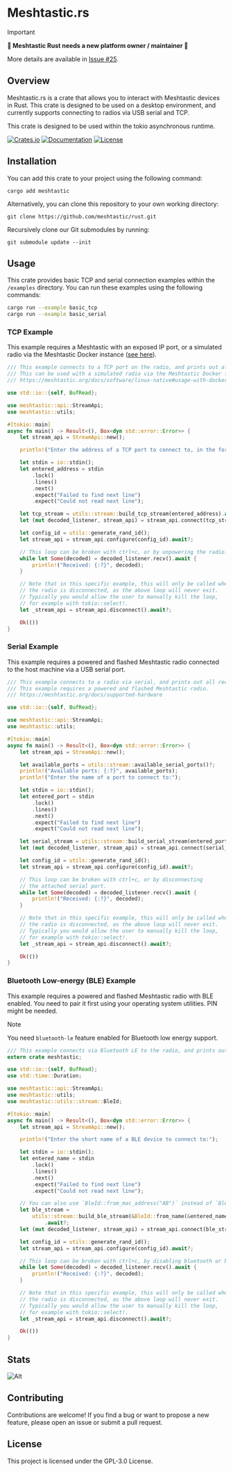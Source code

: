 # Meshtastic.rs

> [!IMPORTANT] 
> **📢 Meshtastic Rust needs a new platform owner / maintainer 📢**
>
> More details are available in [Issue #25](https://github.com/meshtastic/rust/issues/25).


## Overview

Meshtastic.rs is a crate that allows you to interact with Meshtastic devices in Rust. This crate is designed
to be used on a desktop environment, and currently supports connecting to radios via USB serial and TCP.

This crate is designed to be used within the tokio asynchronous runtime.

[![Crates.io](https://img.shields.io/crates/v/meshtastic)](https://crates.io/crates/meshtastic)
[![Documentation](https://docs.rs/meshtastic/badge.svg)](https://docs.rs/meshtastic)
[![License](https://img.shields.io/crates/l/meshtastic)](https://github.com/meshtastic/rust/blob/main/LICENSE)

## Installation

You can add this crate to your project using the following command:

```shell
cargo add meshtastic
```

Alternatively, you can clone this repository to your own working directory:

```shell
git clone https://github.com/meshtastic/rust.git
```

Recursively clone our Git submodules by running:

```shell
git submodule update --init
```

## Usage

This crate provides basic TCP and serial connection examples within the `/examples` directory. You can run
these examples using the following commands:

```bash
cargo run --example basic_tcp
cargo run --example basic_serial
```

### TCP Example

This example requires a Meshtastic with an exposed IP port, or a simulated radio via the Meshtastic Docker instance ([see here](https://meshtastic.org/docs/software/linux-native#usage-with-docker)).

```rust
/// This example connects to a TCP port on the radio, and prints out all received packets.
/// This can be used with a simulated radio via the Meshtastic Docker firmware image.
/// https://meshtastic.org/docs/software/linux-native#usage-with-docker

use std::io::{self, BufRead};

use meshtastic::api::StreamApi;
use meshtastic::utils;

#[tokio::main]
async fn main() -> Result<(), Box<dyn std::error::Error>> {
    let stream_api = StreamApi::new();

    println!("Enter the address of a TCP port to connect to, in the form \"IP:PORT\":");

    let stdin = io::stdin();
    let entered_address = stdin
        .lock()
        .lines()
        .next()
        .expect("Failed to find next line")
        .expect("Could not read next line");

    let tcp_stream = utils::stream::build_tcp_stream(entered_address).await?;
    let (mut decoded_listener, stream_api) = stream_api.connect(tcp_stream).await;

    let config_id = utils::generate_rand_id();
    let stream_api = stream_api.configure(config_id).await?;

    // This loop can be broken with ctrl+c, or by unpowering the radio.
    while let Some(decoded) = decoded_listener.recv().await {
        println!("Received: {:?}", decoded);
    }

    // Note that in this specific example, this will only be called when
    // the radio is disconnected, as the above loop will never exit.
    // Typically you would allow the user to manually kill the loop,
    // for example with tokio::select!.
    let _stream_api = stream_api.disconnect().await?;

    Ok(())
}
```

### Serial Example

This example requires a powered and flashed Meshtastic radio connected to the host machine via a USB serial port.

```rust
/// This example connects to a radio via serial, and prints out all received packets.
/// This example requires a powered and flashed Meshtastic radio.
/// https://meshtastic.org/docs/supported-hardware

use std::io::{self, BufRead};

use meshtastic::api::StreamApi;
use meshtastic::utils;

#[tokio::main]
async fn main() -> Result<(), Box<dyn std::error::Error>> {
    let stream_api = StreamApi::new();

    let available_ports = utils::stream::available_serial_ports()?;
    println!("Available ports: {:?}", available_ports);
    println!("Enter the name of a port to connect to:");

    let stdin = io::stdin();
    let entered_port = stdin
        .lock()
        .lines()
        .next()
        .expect("Failed to find next line")
        .expect("Could not read next line");

    let serial_stream = utils::stream::build_serial_stream(entered_port, None, None, None)?;
    let (mut decoded_listener, stream_api) = stream_api.connect(serial_stream).await;

    let config_id = utils::generate_rand_id();
    let stream_api = stream_api.configure(config_id).await?;

    // This loop can be broken with ctrl+c, or by disconnecting
    // the attached serial port.
    while let Some(decoded) = decoded_listener.recv().await {
        println!("Received: {:?}", decoded);
    }

    // Note that in this specific example, this will only be called when
    // the radio is disconnected, as the above loop will never exit.
    // Typically you would allow the user to manually kill the loop,
    // for example with tokio::select!.
    let _stream_api = stream_api.disconnect().await?;

    Ok(())
}
```

### Bluetooth Low-energy (BLE) Example

This example requires a powered and flashed Meshtastic radio with BLE enabled. You need to pair it first using your operating system utilities. PIN might be needed.

> [!NOTE]
> You need `bluetooth-le` feature enabled for Bluetooth low energy support.

```rust
/// This example connects via Bluetooth LE to the radio, and prints out all received packets.
extern crate meshtastic;

use std::io::{self, BufRead};
use std::time::Duration;

use meshtastic::api::StreamApi;
use meshtastic::utils;
use meshtastic::utils::stream::BleId;

#[tokio::main]
async fn main() -> Result<(), Box<dyn std::error::Error>> {
    let stream_api = StreamApi::new();

    println!("Enter the short name of a BLE device to connect to:");

    let stdin = io::stdin();
    let entered_name = stdin
        .lock()
        .lines()
        .next()
        .expect("Failed to find next line")
        .expect("Could not read next line");

    // You can also use `BleId::from_mac_address("AB")` instead of `BleId::from_name()`.
    let ble_stream =
        utils::stream::build_ble_stream(&BleId::from_name(&entered_name), Duration::from_secs(5))
            .await?;
    let (mut decoded_listener, stream_api) = stream_api.connect(ble_stream).await;

    let config_id = utils::generate_rand_id();
    let stream_api = stream_api.configure(config_id).await?;

    // This loop can be broken with ctrl+c, by disabling bluetooth or by turning off the radio.
    while let Some(decoded) = decoded_listener.recv().await {
        println!("Received: {:?}", decoded);
    }

    // Note that in this specific example, this will only be called when
    // the radio is disconnected, as the above loop will never exit.
    // Typically you would allow the user to manually kill the loop,
    // for example with tokio::select!.
    let _stream_api = stream_api.disconnect().await?;

    Ok(())
}
```

## Stats

![Alt](https://repobeats.axiom.co/api/embed/18c638d36dc51fd03acfe5c2e52979ad67b04bc9.svg "Repobeats analytics image")

## Contributing

Contributions are welcome! If you find a bug or want to propose a new feature, please open an issue or submit a pull request.

## License

This project is licensed under the GPL-3.0 License.

